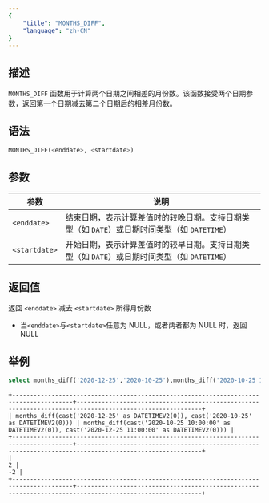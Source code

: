 ```yaml
---
{
    "title": "MONTHS_DIFF",
    "language": "zh-CN"
}
---
```


## 描述
`MONTHS_DIFF` 函数用于计算两个日期之间相差的月份数。该函数接受两个日期参数，返回第一个日期减去第二个日期后的相差月份数。

## 语法

```sql
MONTHS_DIFF(<enddate>, <startdate>)
```

## 参数

| 参数            | 说明                                                      |
|---------------|---------------------------------------------------------|
| `<enddate>`   | 结束日期，表示计算差值时的较晚日期。支持日期类型（如 `DATE`）或日期时间类型（如 `DATETIME`） |
| `<startdate>` | 开始日期，表示计算差值时的较早日期。支持日期类型（如 `DATE`）或日期时间类型（如 `DATETIME`） |

## 返回值

返回 `<enddate>` 减去 `<startdate>` 所得月份数
- 当`<enddate>`与`<startdate>`任意为 NULL，或者两者都为 NULL 时，返回 NULL


## 举例

```sql
select months_diff('2020-12-25','2020-10-25'),months_diff('2020-10-25 10:00:00','2020-12-25 11:00:00');
```

```text
+---------------------------------------------------------------------------------------+---------------------------------------------------------------------------------------------------------+
| months_diff(cast('2020-12-25' as DATETIMEV2(0)), cast('2020-10-25' as DATETIMEV2(0))) | months_diff(cast('2020-10-25 10:00:00' as DATETIMEV2(0)), cast('2020-12-25 11:00:00' as DATETIMEV2(0))) |
+---------------------------------------------------------------------------------------+---------------------------------------------------------------------------------------------------------+
|                                                                                     2 |                                                                                                      -2 |
+---------------------------------------------------------------------------------------+---------------------------------------------------------------------------------------------------------+
```